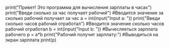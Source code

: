 print("Привет! Это программа для вычисления зарплаты в часах")
print("Введи сколько за час получает рабочий")
#Вводится значение за сколько рабочий получает за час
    a = int(input("Input a: "))
print("Введи сколько часов рабочий отработал")
#Вводится значение сколько часов рабочий отработал
    b = int(input("Input b: "))
#Вычесляеться зарплата рабочего
    p = a*b
print("Рабочий получит зарплату:")
#Выводиться на экран зарплата
print(p)
